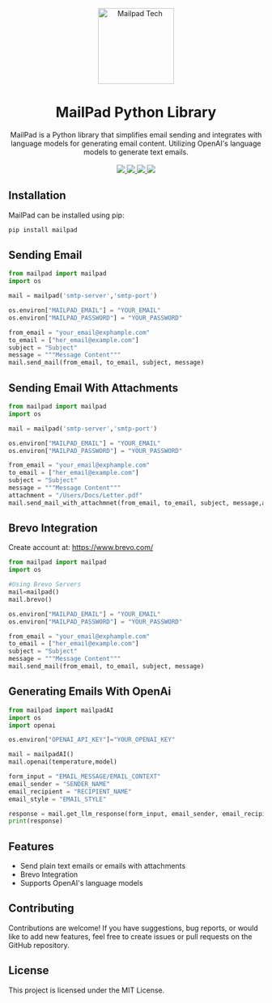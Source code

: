 <p align="center">
  <a href="https://mailpad.tech/">
    <img width="150" height="150" src="https://mailpad.tech/wp-content/uploads/2023/08/mailpad-site-logo-rounded.png" alt="Mailpad Tech">
  </a>
</p>
<p align="center">
  <h1 align="center">MailPad Python Library</h1>
  <p align="center">
    MailPad is a Python library that simplifies email sending and integrates with language models for generating email content. Utilizing OpenAI's language models to generate text emails.
    <br/>
    <br/>
    <a href="https://twitter.com/shvuuuu">
      <img src="https://img.shields.io/badge/Twitter-1DA1F2?style=for-the-badge&logo=twitter&logoColor=white">
    </a>
    <a href="https://pypi.org/project/mailpad/">
      <img src="https://img.shields.io/badge/pypi-3775A9?style=for-the-badge&logo=pypi&logoColor=white">
    </a>
    <a href="https://www.linkedin.com/in/shvuuuu/">
      <img src="https://img.shields.io/badge/LinkedIn-0077B5?style=for-the-badge&logo=linkedin&logoColor=white">
    </a>
    <a href="https://mailpad.tech">
      <img src="https://img.shields.io/badge/website-000000?style=for-the-badge&logo=About.me&logoColor=white">
    </a>
  </p>
</p>

## Installation

MailPad can be installed using pip:

```python
pip install mailpad
```
## Sending Email

```python
from mailpad import mailpad
import os

mail = mailpad('smtp-server','smtp-port')

os.environ["MAILPAD_EMAIL"] = "YOUR_EMAIL"
os.environ["MAILPAD_PASSWORD"] = "YOUR_PASSWORD"

from_email = "your_email@exphample.com"
to_email = ["her_email@example.com"]
subject = "Subject"
message = """Message Content"""
mail.send_mail(from_email, to_email, subject, message)
```

## Sending Email With Attachments

```python
from mailpad import mailpad
import os

mail = mailpad('smtp-server','smtp-port')

os.environ["MAILPAD_EMAIL"] = "YOUR_EMAIL"
os.environ["MAILPAD_PASSWORD"] = "YOUR_PASSWORD"

from_email = "your_email@exphample.com"
to_email = ["her_email@example.com"]
subject = "Subject"
message = """Message Content"""
attachment = "/Users/Docs/Letter.pdf"
mail.send_mail_with_attachmnet(from_email, to_email, subject, message,attachment)
```

## Brevo Integration
Create account at: https://www.brevo.com/

```python
from mailpad import mailpad
import os

#Using Brevo Servers
mail=mailpad()
mail.brevo()

os.environ["MAILPAD_EMAIL"] = "YOUR_EMAIL"
os.environ["MAILPAD_PASSWORD"] = "YOUR_PASSWORD"

from_email = "your_email@exphample.com"
to_email = ["her_email@example.com"]
subject = "Subject"
message = """Message Content"""
mail.send_mail(from_email, to_email, subject, message)
```

## Generating Emails With OpenAi

```python
from mailpad import mailpadAI
import os
import openai

os.environ["OPENAI_API_KEY"]="YOUR_OPENAI_KEY"

mail = mailpadAI()
mail.openai(temperature,model)

form_input = "EMAIL_MESSAGE/EMAIL_CONTEXT"
email_sender = "SENDER_NAME"
email_recipient = "RECIPIENT_NAME"
email_style = "EMAIL_STYLE"

response = mail.get_llm_response(form_input, email_sender, email_recipient, email_style)
print(response)
```

## Features
* Send plain text emails or emails with attachments
* Brevo Integration
* Supports OpenAI's language models

## Contributing
Contributions are welcome! If you have suggestions, bug reports, or would like to add new features, feel free to create issues or pull requests on the GitHub repository.

## License
This project is licensed under the MIT License.
